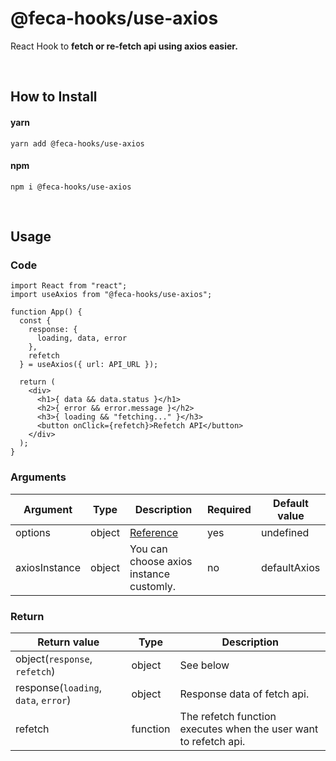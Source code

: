 # @feca-hooks/use-axios

React Hook to **fetch or re-fetch api using axios easier.**

<br />

## How to Install

#### yarn

`yarn add @feca-hooks/use-axios`

#### npm

`npm i @feca-hooks/use-axios`

<br />

## Usage

### Code

```
import React from "react";
import useAxios from "@feca-hooks/use-axios";

function App() {
  const {
    response: {
      loading, data, error
    },
    refetch
  } = useAxios({ url: API_URL });

  return (
    <div>
      <h1>{ data && data.status }</h1>
      <h2>{ error && error.message }</h2>
      <h3>{ loading && "fetching..." }</h3>
      <button onClick={refetch}>Refetch API</button>
    </div>
  );
}
```

### Arguments

| **Argument**  | **Type** | **Description**                                            | **Required** | **Default value** |
| ------------- | -------- | ---------------------------------------------------------- | ------------ | ----------------- |
| options       | object   | [Reference](https://github.com/axios/axios#request-config) | yes          | undefined         |
| axiosInstance | object   | You can choose axios instance customly.                    | no           | defaultAxios      |

### Return

| **Return value**                     | **Type** | **Description**                                                  |
| ------------------------------------ | -------- | ---------------------------------------------------------------- |
| object(`response`, `refetch`)        | object   | See below                                                        |
| response(`loading`, `data`, `error`) | object   | Response data of fetch api.                                      |
| refetch                              | function | The refetch function executes when the user want to refetch api. |

